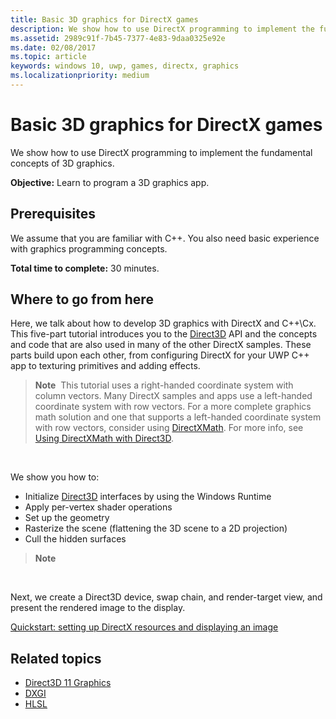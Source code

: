 ```yaml
---
title: Basic 3D graphics for DirectX games
description: We show how to use DirectX programming to implement the fundamental concepts of 3D graphics.
ms.assetid: 2989c91f-7b45-7377-4e83-9daa0325e92e
ms.date: 02/08/2017
ms.topic: article
keywords: windows 10, uwp, games, directx, graphics
ms.localizationpriority: medium
---
```

# Basic 3D graphics for DirectX games



We show how to use DirectX programming to implement the fundamental concepts of 3D graphics.

**Objective:** Learn to program a 3D graphics app.

## Prerequisites


We assume that you are familiar with C++. You also need basic experience with graphics programming concepts.

**Total time to complete:** 30 minutes.

## Where to go from here


Here, we talk about how to develop 3D graphics with DirectX and C++\\Cx. This five-part tutorial introduces you to the [Direct3D](https://docs.microsoft.com/windows/desktop/direct3d) API and the concepts and code that are also used in many of the other DirectX samples. These parts build upon each other, from configuring DirectX for your UWP C++ app to texturing primitives and adding effects.

> **Note**  This tutorial uses a right-handed coordinate system with column vectors. Many DirectX samples and apps use a left-handed coordinate system with row vectors. For a more complete graphics math solution and one that supports a left-handed coordinate system with row vectors, consider using [DirectXMath](https://docs.microsoft.com/windows/desktop/dxmath/directxmath-portal). For more info, see [Using DirectXMath with Direct3D](https://docs.microsoft.com/windows/desktop/dxmath/pg-xnamath-migration-d3dx).

 

We show you how to:

-   Initialize [Direct3D](https://docs.microsoft.com/windows/desktop/direct3d) interfaces by using the Windows Runtime
-   Apply per-vertex shader operations
-   Set up the geometry
-   Rasterize the scene (flattening the 3D scene to a 2D projection)
-   Cull the hidden surfaces

> **Note**  

 

Next, we create a Direct3D device, swap chain, and render-target view, and present the rendered image to the display.

[Quickstart: setting up DirectX resources and displaying an image](setting-up-directx-resources.md)

## Related topics


* [Direct3D 11 Graphics](https://docs.microsoft.com/windows/desktop/direct3d11/atoc-dx-graphics-direct3d-11)
* [DXGI](https://docs.microsoft.com/windows/desktop/direct3ddxgi/dx-graphics-dxgi)
* [HLSL](https://docs.microsoft.com/windows/desktop/direct3dhlsl/dx-graphics-hlsl)

 

 




